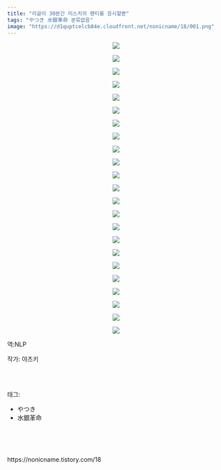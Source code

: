 ```yaml
---
title: "리글이 30분간 미스치의 팬티를 응시할뿐"
tags: "やつき 水銀革命 분류없음"
image: "https://d1quptcelcb84e.cloudfront.net/nonicname/18/001.png"
---
```

<div class="article">
<div class="tt_article_useless_p_margin"><p style="text-align: center; clear: none; float: none;"><img src="{{ site.imgserver8 }}/nonicname/18/001.png"/></p><p style="text-align: center; clear: none; float: none;"><img src="{{ site.imgserver8 }}/nonicname/18/002.png"/></p><p style="text-align: center; clear: none; float: none;"><img src="{{ site.imgserver8 }}/nonicname/18/003.png"/></p><p style="text-align: center; clear: none; float: none;"><img src="{{ site.imgserver8 }}/nonicname/18/004.png"/></p><p style="text-align: center; clear: none; float: none;"><img src="{{ site.imgserver8 }}/nonicname/18/005.png"/></p><p style="text-align: center; clear: none; float: none;"><img src="{{ site.imgserver8 }}/nonicname/18/006.png"/></p><p style="text-align: center; clear: none; float: none;"><img src="{{ site.imgserver8 }}/nonicname/18/007.png"/></p><p style="text-align: center; clear: none; float: none;"><img src="{{ site.imgserver8 }}/nonicname/18/008.png"/></p><p style="text-align: center; clear: none; float: none;"><img src="{{ site.imgserver8 }}/nonicname/18/009.png"/></p><p style="text-align: center; clear: none; float: none;"><img src="{{ site.imgserver8 }}/nonicname/18/010.png"/></p><p style="text-align: center; clear: none; float: none;"><img src="{{ site.imgserver8 }}/nonicname/18/011.png"/></p><p style="text-align: center; clear: none; float: none;"><img src="{{ site.imgserver8 }}/nonicname/18/012.png"/></p><p style="text-align: center; clear: none; float: none;"><img src="{{ site.imgserver8 }}/nonicname/18/013.png"/></p><p style="text-align: center; clear: none; float: none;"><img src="{{ site.imgserver8 }}/nonicname/18/014.png"/></p><p style="text-align: center; clear: none; float: none;"><img src="{{ site.imgserver8 }}/nonicname/18/015.png"/></p><p style="text-align: center; clear: none; float: none;"><img src="{{ site.imgserver8 }}/nonicname/18/016.png"/></p><p style="text-align: center; clear: none; float: none;"><img src="{{ site.imgserver8 }}/nonicname/18/017.png"/></p><p style="text-align: center; clear: none; float: none;"><img src="{{ site.imgserver8 }}/nonicname/18/018.png"/></p><p style="text-align: center; clear: none; float: none;"><img src="{{ site.imgserver8 }}/nonicname/18/019.png"/></p><p style="text-align: center; clear: none; float: none;"><img src="{{ site.imgserver8 }}/nonicname/18/020.png"/></p><p style="text-align: center; clear: none; float: none;"><img src="{{ site.imgserver8 }}/nonicname/18/021.png"/></p><p style="text-align: center; clear: none; float: none;"><img src="{{ site.imgserver8 }}/nonicname/18/022.png"/></p><p style="text-align: center; clear: none; float: none;"><img src="{{ site.imgserver8 }}/nonicname/18/023.png"/></p><p>역:NLP<br/></p></div>
<p>작가: 야츠키</p><br/>
</div><br/>
<div class="tagTrail">
<p>태그: </p>
<ul>
<li>やつき</li>
<li>水銀革命</li>
</ul>
</div><br/>
<div class="cb_lstcomment">
</div><br/>

<br/>
<p id="refer">https://nonicname.tistory.com/18</p>
<br/>

